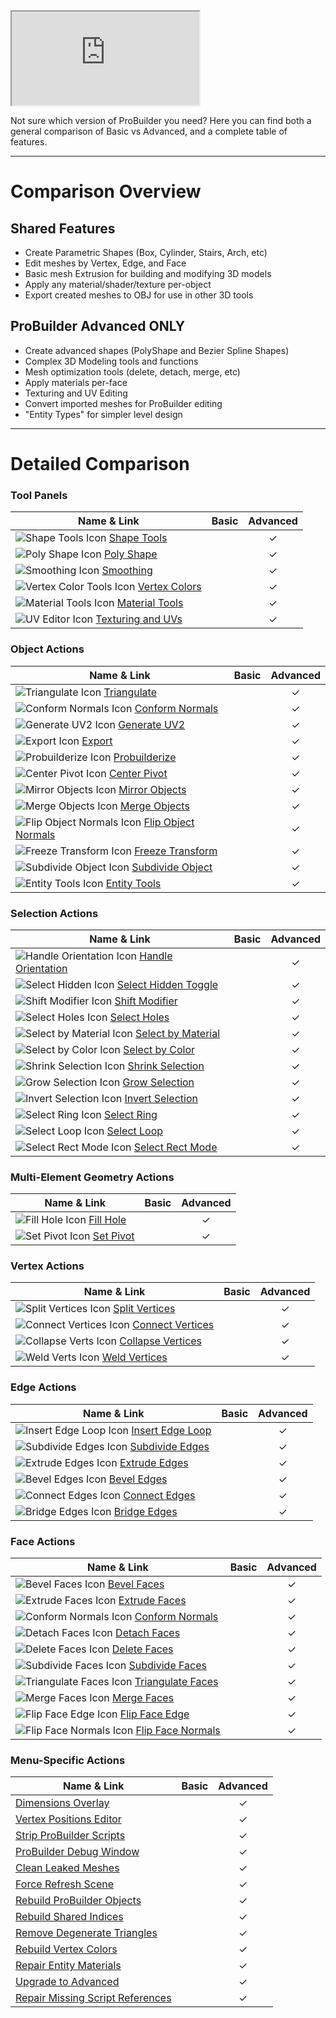 ﻿<iframe class="youtube-preview" src="https://www.youtube.com/embed/Kjqx6cKUepc" allowfullscreen></iframe>

Not sure which version of ProBuilder you need? Here you can find both a general comparison of Basic vs Advanced, and a complete table of features.

---

# Comparison Overview

## Shared Features
- Create Parametric Shapes (Box, Cylinder, Stairs, Arch, etc)
- Edit meshes by Vertex, Edge, and Face
- Basic mesh Extrusion for building and modifying 3D models
- Apply any material/shader/texture per-object
- Export created meshes to OBJ for use in other 3D tools

## ProBuilder Advanced ONLY
- Create advanced shapes (PolyShape and Bezier Spline Shapes)
- Complex 3D Modeling tools and functions
- Mesh optimization tools (delete, detach, merge, etc)
- Apply materials per-face
- Texturing and UV Editing
- Convert imported meshes for ProBuilder editing
- "Entity Types" for simpler level design

---

# Detailed Comparison

### Tool Panels

| Name & Link        	| Basic | Advanced  |
| -------------     	|:-----:|:---------:|
| ![Shape Tools Icon](../images/icons/Panel_Shapes.png "Shape Panel Icon") [Shape Tools](https://procore3d.github.io/probuilder2/toolbar/tool-panels/#shape-tools) | | ✓ |
| ![Poly Shape Icon](../images/icons/NewPolyShape.png "Shape Panel Icon") [Poly Shape](https://procore3d.github.io/probuilder2/toolbar/tool-panels/#poly-shape) | | ✓ |
| ![Smoothing Icon](../images/icons/Panel_Smoothing.png "Smoothing Icon") [Smoothing](https://procore3d.github.io/probuilder2/toolbar/tool-panels/#smoothing) | | ✓ |
| ![Vertex Color Tools Icon](../images/icons/Panel_VertColors.png "Vertex Color Tools Icon") [Vertex Colors](https://procore3d.github.io/probuilder2/toolbar/tool-panels/#vertex-color-tools) | | ✓ |
| ![Material Tools Icon](../images/icons/Panel_Materials.png "Material Tools Icon") [Material Tools](https://procore3d.github.io/probuilder2/toolbar/tool-panels/#material-tools) | | ✓ |
| ![UV Editor Icon](../images/icons/Panel_UVEditor.png "UV Editor Icon") [Texturing and UVs](https://procore3d.github.io/probuilder2/toolbar/tool-panels/#texturing-and-uvs) | | ✓ |

### Object Actions

| Name & Link        	| Basic | Advanced  |
| -------------     	|:-----:|:---------:|
| ![Triangulate Icon](../images/icons/Object_Triangulate.png "Triangulate Icon") [Triangulate](https://procore3d.github.io/probuilder2/toolbar/object-actions/#triangulate) | | ✓ |
| ![Conform Normals Icon](../images/icons/Object_ConformNormals.png "Conform Normals Icon") [Conform Normals](https://procore3d.github.io/probuilder2/toolbar/object-actions/#conform-normals) | | ✓ |
| ![Generate UV2 Icon](../images/icons/Object_GenerateUV2.png "Generate UV2 Icon") [Generate UV2](https://procore3d.github.io/probuilder2/toolbar/object-actions/#generate-uv2) | | ✓ |
| ![Export Icon](../images/icons/Object_Export.png "Export Icon") [Export](https://procore3d.github.io/probuilder2/toolbar/object-actions/#export) | | ✓ |
| ![Probuilderize Icon](../images/icons/Object_Probuilderize.png "Probuilderize Icon") [Probuilderize](https://procore3d.github.io/probuilder2/toolbar/object-actions/#probuilderize) | | ✓ |
| ![Center Pivot Icon](../images/icons/Pivot_CenterOnObject.png "Center Pivot Icon") [Center Pivot](https://procore3d.github.io/probuilder2/toolbar/object-actions/#center-pivot) | | ✓ |
| ![Mirror Objects Icon](../images/icons/Object_Mirror.png "Mirror Objects Icon") [Mirror Objects](https://procore3d.github.io/probuilder2/toolbar/object-actions/#mirror-objects) | | ✓ |
| ![Merge Objects Icon](../images/icons/Object_Merge.png "Merge Objects Icon") [Merge Objects](https://procore3d.github.io/probuilder2/toolbar/object-actions/#merge-objects) | | ✓ |
| ![Flip Object Normals Icon](../images/icons/Object_FlipNormals.png "Flip Object Normals Icon") [Flip Object Normals](https://procore3d.github.io/probuilder2/toolbar/object-actions/#flip-object-normals) | | ✓ |
| ![Freeze Transform Icon](../images/icons/Pivot_Reset.png "Freeze Transform Icon") [Freeze Transform](https://procore3d.github.io/probuilder2/toolbar/object-actions/#reset-freeze-transform) | | ✓ |
| ![Subdivide Object Icon](../images/icons/Object_Subdivide.png "Subdivide Object Icon") [Subdivide Object](https://procore3d.github.io/probuilder2/toolbar/object-actions/#subdivide) | | ✓ |
| ![Entity Tools Icon](../images/icons/Entity_Trigger.png "Entity Tools Icon") [Entity Tools](https://procore3d.github.io/probuilder2/toolbar/object-actions/#entity-tools) | | ✓ |

### Selection Actions

| Name & Link        	| Basic | Advanced  |
| -------------     	|:-----:|:---------:|
| ![Handle Orientation Icon](../images/icons/HandleAlign_Local.png "Handle Orientation Icon") [Handle Orientation](https://procore3d.github.io/probuilder2/toolbar/selection-tools/#handle-orientation) | | ✓ |
| ![Select Hidden Icon](../images/icons/Selection_SelectHidden-ON.png "Select Hidden Icon") [Select Hidden Toggle](https://procore3d.github.io/probuilder2/toolbar/selection-tools/#select-hidden) | | ✓ |
| ![Shift Modifier Icon](../images/icons/Selection_ShiftDifference.png "Shift Modifier Icon") [Shift Modifier](https://procore3d.github.io/probuilder2/toolbar/selection-tools/#shift-modifier) | | ✓ |
| ![Select Holes Icon](../images/icons/Selection_SelectHole.png "Select Holes Icon") [Select Holes](https://procore3d.github.io/probuilder2/toolbar/selection-tools/#select-holes) | | ✓ |
| ![Select by Material Icon](../images/icons/Selection_SelectByMaterial.png "Select by Material Icon") [Select by Material](https://procore3d.github.io/probuilder2/toolbar/selection-tools/#select-by-material) | | ✓ |
| ![Select by Color Icon](../images/icons/Selection_SelectByVertexColor.png "Select by Color Icon") [Select by Color](https://procore3d.github.io/probuilder2/toolbar/selection-tools/#select-by-color) | | ✓ |
| ![Shrink Selection Icon](../images/icons/Selection_Shrink.png "Shrink Selection Icon") [Shrink Selection](https://procore3d.github.io/probuilder2/toolbar/selection-tools/#shrink-selection) | | ✓ |
| ![Grow Selection Icon](../images/icons/Selection_Grow.png "Grow Selection Icon") [Grow Selection](https://procore3d.github.io/probuilder2/toolbar/selection-tools/#grow-selection) | | ✓ |
| ![Invert Selection Icon](../images/icons/Selection_Invert.png "Invert Selection Icon") [Invert Selection](https://procore3d.github.io/probuilder2/toolbar/selection-tools/#invert-selection) | | ✓ |
| ![Select Ring Icon](../images/icons/Selection_Ring.png "Select Ring Icon") [Select Ring](https://procore3d.github.io/probuilder2/toolbar/selection-tools/#select-edge-ring) | | ✓ |
| ![Select Loop Icon](../images/icons/Selection_Loop.png "Select Loop Icon") [Select Loop](https://procore3d.github.io/probuilder2/toolbar/selection-tools/#select-edge-loop) | | ✓ |
| ![Select Rect Mode Icon](../images/icons/Selection_RectIntersect.png "Select Rect Mode Icon") [Select Rect Mode](https://procore3d.github.io/probuilder2/toolbar/selection-tools/#select-rect-mode) | | ✓ |

### Multi-Element Geometry Actions

| Name & Link			| Basic | Advanced	|
| ---					|:-----:|:---------:|
| ![Fill Hole Icon](../images/icons/Edge_FillHole.png "Fill Hole Icon") [Fill Hole](https://procore3d.github.io/probuilder2/toolbar/all/#fill-hole) | | ✓ |
| ![Set Pivot Icon](../images/icons/Pivot_CenterOnElements.png "Set Pivot Icon") [Set Pivot](https://procore3d.github.io/probuilder2/toolbar/all/#move-pivot-to-center-of-selected-elements) | | ✓ |

### Vertex Actions

| Name & Link			| Basic | Advanced	|
| ---					|:-----:|:---------:|
| ![Split Vertices Icon](../images/icons/Vert_Connect.png "Split Vertices Icon") [Split Vertices](https://procore3d.github.io/probuilder2/toolbar/vertex/#split-vertices) | | ✓ |
| ![Connect Vertices Icon](../images/icons/Vert_Connect.png "Connect Vertices Icon") [Connect Vertices](https://procore3d.github.io/probuilder2/toolbar/vertex/#connect-vertices) | | ✓ |
| ![Collapse Verts Icon](../images/icons/Vert_Collapse.png "Collapse Vertices Icon") [Collapse Vertices](https://procore3d.github.io/probuilder2/toolbar/vertex/#collapse-vertices) | | ✓ |
| ![Weld Verts Icon](../images/icons/Vert_Weld.png "Weld Vertices Icon") [Weld Vertices](https://procore3d.github.io/probuilder2/toolbar/vertex/#weld-vertices) | | ✓ |

### Edge Actions

| Name & Link			| Basic | Advanced	|
| ---					|:-----:|:---------:|
| ![Insert Edge Loop Icon](../images/icons/Edge_InsertLoop.png "Insert Edge Loop Icon") [Insert Edge Loop](https://procore3d.github.io/probuilder2/toolbar/edge/#insert-edge-loop) | | ✓ |
| ![Subdivide Edges Icon](../images/icons/Edge_Subdivide.png "Subdivide Edges Icon") [Subdivide Edges](https://procore3d.github.io/probuilder2/toolbar/edge/#subivide-edges) | | ✓ |
| ![Extrude Edges Icon](../images/icons/Edge_Extrude.png "Extrude Edges Icon") [Extrude Edges](https://procore3d.github.io/probuilder2/toolbar/edge/#extrude-edges) | | ✓ |
| ![Bevel Edges Icon](../images/icons/Edge_Bevel.png "Bevel Edges Icon") [Bevel Edges](https://procore3d.github.io/probuilder2/toolbar/edge/#bevel-edges) | | ✓ |
| ![Connect Edges Icon](../images/icons/Edge_Connect.png "Connect Edges Icon") [Connect Edges](https://procore3d.github.io/probuilder2/toolbar/edge/#connect-edges) | | ✓ |
| ![Bridge Edges Icon](../images/icons/Edge_Bridge.png "Bridge Edges Icon") [Bridge Edges](https://procore3d.github.io/probuilder2/toolbar/edge/#bridge-edges) | | ✓ |

### Face Actions

| Name & Link			| Basic | Advanced	|
| ---					|:-----:|:---------:|
| ![Bevel Faces Icon](../images/icons/Edge_Bevel.png "Bevel Faces Icon") [Bevel Faces](https://procore3d.github.io/probuilder2/toolbar/face/#bevel-faces) | | ✓ |
| ![Extrude Faces Icon](../images/icons/Face_Extrude.png "Extrude Faces Icon") [Extrude Faces](https://procore3d.github.io/probuilder2/toolbar/face/#extrude-faces) | | ✓ |
| ![Conform Normals Icon](../images/icons/Face_ConformNormals.png "Conform Normals Icon") [Conform Normals](https://procore3d.github.io/probuilder2/toolbar/face/#conform-normals) | | ✓ |
| ![Detach Faces Icon](../images/icons/Face_Detach.png "Detach Faces Icon") [Detach Faces](https://procore3d.github.io/probuilder2/toolbar/face/#detach-faces) | | ✓ |
| ![Delete Faces Icon](../images/icons/Face_Delete.png "Delete Faces Icon") [Delete Faces](https://procore3d.github.io/probuilder2/toolbar/face/#delete-faces) | | ✓ |
| ![Subdivide Faces Icon](../images/icons/Face_Subdivide.png "Subdivide Faces Icon") [Subdivide Faces](https://procore3d.github.io/probuilder2/toolbar/face/#subdivide-faces) | | ✓ |
| ![Triangulate Faces Icon](../images/icons/Face_Triangulate.png "Triangulate Faces Icon") [Triangulate Faces](https://procore3d.github.io/probuilder2/toolbar/face/#triangulate-faces) | | ✓ |
| ![Merge Faces Icon](../images/icons/Face_Merge.png "Merge Faces Icon") [Merge Faces](https://procore3d.github.io/probuilder2/toolbar/face/#merge-faces) | | ✓ |
| ![Flip Face Edge Icon](../images/icons/Face_FlipTri.png "Flip Face Edge Icon") [Flip Face Edge](https://procore3d.github.io/probuilder2/toolbar/face/#flip-face-edge) | | ✓ |
| ![Flip Face Normals Icon](../images/icons/Face_FlipNormals.png "Flip Face Normals Icon") [Flip Face Normals](https://procore3d.github.io/probuilder2/toolbar/face/#flip-face-normals) | | ✓ |

### Menu-Specific Actions

| Name & Link			| Basic | Advanced	|
| ---					|:-----:|:---------:|
| [Dimensions Overlay](http://www.procore3d.com/docs/menu-actions/#dimensions-overlay) | |✓|
| [Vertex Positions Editor](http://www.procore3d.com/docs/menu-actions/#vertex-positions-editor) | |✓|
| [Strip ProBuilder Scripts](http://www.procore3d.com/docs/menu-actions/#strip-probuilder-scripts) | |✓|
| [ProBuilder Debug Window](http://www.procore3d.com/docs/menu-actions/#probuilder-debug-window) | |✓|
| [Clean Leaked Meshes](http://www.procore3d.com/docs/menu-actions/#clean-leaked-meshes) | |✓|
| [Force Refresh Scene](http://www.procore3d.com/docs/menu-actions/#force-refresh-scene) | |✓|
| [Rebuild ProBuilder Objects](http://www.procore3d.com/docs/menu-actions/#rebuild-probuilder-objects) | |✓|
| [Rebuild Shared Indices](http://www.procore3d.com/docs/menu-actions/#rebuild-shared-indices) | |✓|
| [Remove Degenerate Triangles](http://www.procore3d.com/docs/menu-actions/#remove-degenerate-triangles) | |✓|
| [Rebuild Vertex Colors](http://www.procore3d.com/docs/menu-actions/#rebuild-vertex-colors) | |✓|
| [Repair Entity Materials](http://www.procore3d.com/docs/menu-actions/#repair-entity-materials) | |✓|
| [Upgrade to Advanced](http://www.procore3d.com/docs/menu-actions/#upgrade-to-advanced) | |✓|
| [Repair Missing Script References](http://www.procore3d.com/docs/menu-actions/#repair-missing-script-referenes) | |✓|















